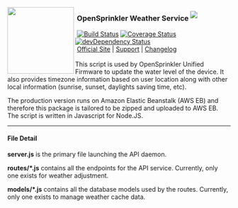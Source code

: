 <img align="left" height="150" src="http://albahra.com/opensprinkler/icon-new.png"><h3>&nbsp;OpenSprinkler Weather Service <sup><img src="http://vb.teelaun.ch/OpenSprinkler/OpenSprinkler-Weather.svg"></sup></h3>
&nbsp;[![Build Status](https://api.travis-ci.org/OpenSprinkler/OpenSprinkler-Weather.svg?branch=master)](https://travis-ci.org/) [![Coverage Status](https://coveralls.io/repos/OpenSprinkler/OpenSprinkler-Weather/badge.svg?branch=master)](https://codecov.io/github/OpenSprinkler/OpenSprinkler-Weather?branch=master) [![devDependency Status](https://david-dm.org/OpenSprinkler/OpenSprinkler-Weather/status.svg)](https://david-dm.org/OpenSprinkler/OpenSprinkler-Weather#info=dependencies)  
&nbsp;[Official Site][official] | [Support][help] | [Changelog][changelog]  
<br>
This script is used by OpenSprinkler Unified Firmware to update the water level of the device. It also provides timezone information based on user location along with other local information (sunrise, sunset, daylights saving time, etc).

The production version runs on Amazon Elastic Beanstalk (AWS EB) and therefore this package is tailored to be zipped and uploaded to AWS EB. The script is written in Javascript for Node.JS.
  
---

[official]: https://opensprinkler.com
[help]: http://support.opensprinkler.com
[changelog]: https://github.com/OpenSprinkler/OpenSprinkler-App/releases
[salbahra]: http://albahra.com

#### File Detail

**server.js** is the primary file launching the API daemon.

**routes/*.js** contains all the endpoints for the API service. Currently, only one exists for weather adjustment.

**models/*.js** contains all the database models used by the routes. Currently, only one exists to manage weather cache data.

